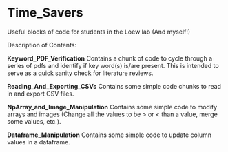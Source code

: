# Time_Savers
Useful blocks of code for students in the Loew lab (And myself!)

Description of Contents:

**Keyword_PDF_Verification** Contains a chunk of code to cycle through a series of pdfs and identify if key word(s) is/are present. This is intended to serve as a quick sanity check for literature reviews. 

**Reading_And_Exporting_CSVs** Contains some simple code chunks to read in and export CSV files.

**NpArray_and_Image_Manipulation** Contains some simple code to modify arrays and images (Change all the values to be > or < than a value, merge some values, etc.).

**Dataframe_Manipulation** Contains some simple code to update column values in a dataframe.

